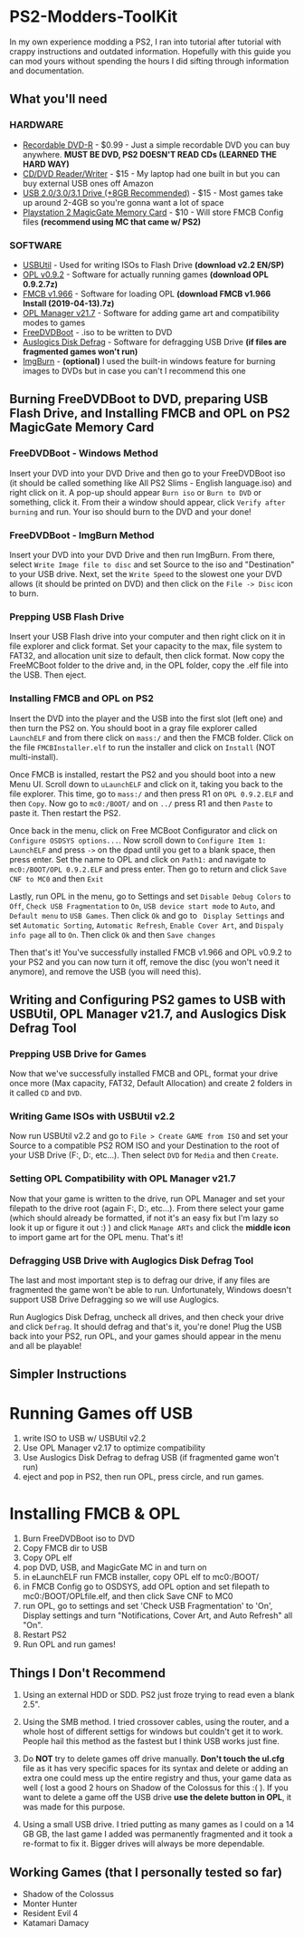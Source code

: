 # PS2-Modders-ToolKit

In my own experience modding a PS2, I ran into tutorial after tutorial with crappy instructions and outdated information. Hopefully with this guide you can mod yours without spending the hours I did sifting through information and documentation.

## What you'll need

### HARDWARE

* [Recordable DVD-R](<https://www.microcenter.com/product/434201/philips-dvd-r-16x-47-gb-120-minute-disc-2-pack-zip-pouch>) - $0.99 - Just a simple recordable DVD you can buy anywhere. **MUST BE DVD, PS2 DOESN'T READ CDs (LEARNED THE HARD WAY)**
* [CD/DVD Reader/Writer](<https://www.amazon.com/External-Blingco-Protable-Notebook-Computer/dp/B072BR5VWK/ref=sr_1_16?crid=I9NZPGU0XGEJ&dchild=1&keywords=external+dvd+drive&qid=1613108803&sprefix=External+DVD+%2Caps%2C273&sr=8-16>) - $15 - My laptop had one built in but you can buy external USB ones off Amazon
* [USB 2.0/3.0/3.1 Drive (+8GB Recommended)](<https://www.amazon.com/SanDisk-Cruzer-128GB-Flash-SDCZ36-128G-B35/dp/B00TKFCYP0/ref=sr_1_3?dchild=1&keywords=USB&qid=1613108962&sr=8-3>) - $15 - Most games take up around 2-4GB so you're gonna want a lot of space
* [Playstation 2 MagicGate Memory Card](<https://www.amazon.com/gp/product/B0007DFIK2?pf_rd_r=7SQRE34PC97BKEWY40P8&pf_rd_p=5ae2c7f8-e0c6-4f35-9071-dc3240e894a8&pd_rd_r=b534c71d-a091-4173-8fca-79d4fa349d0b&pd_rd_w=sFVrT&pd_rd_wg=rzuPl&ref_=pd_gw_unk>) - $10 - Will store FMCB Config files **(recommend using MC that came w/ PS2)**

### SOFTWARE
* [USBUtil](<https://www.ps2-home.com/forum/viewtopic.php?t=1240>) - Used for writing ISOs to Flash Drive **(download v2.2 EN/SP)**
* [OPL v0.9.2](<https://www.ps2-home.com/forum/viewtopic.php?t=43>) - Software for actually running games **(download OPL 0.9.2.7z)**
* [FMCB v1.966](<https://www.ps2-home.com/forum/viewtopic.php?t=1890>) - Software for loading OPL **(download FMCB v1.966 Install (2019-04-13).7z)**
* [OPL Manager v21.7](<https://oplmanager.com/site/>) - Software for adding game art and compatibility modes to games
* [FreeDVDBoot](<https://github.com/CTurt/FreeDVDBoot/blob/master/PREBUILT%20ISOs/All%20PS2%20Slims%20-%20English%20language.iso>) - .iso to be written to DVD
* [Auslogics Disk Defrag](<https://www.auslogics.com/en/software/disk-defrag/?mode=desktop>) - Software for defragging USB Drive **(if files are fragmented games won't run)**
* [ImgBurn](<https://www.imgburn.com/index.php?act=download>) - **(optional)** I used the built-in windows feature for burning images to DVDs but in case you can't I recommend this one

## Burning FreeDVDBoot to DVD, preparing USB Flash Drive, and Installing FMCB and OPL on PS2 MagicGate Memory Card

### FreeDVDBoot - Windows Method

Insert your DVD into your DVD Drive and then go to your FreeDVDBoot iso (it should be called something like All PS2 Slims - English language.iso) and right click on it. A pop-up should appear ``` Burn iso ``` or ``` Burn to DVD ``` or something, click it. From their a window should appear, click ``` Verify after burning ``` and run. Your iso should burn to the DVD and your done!

### FreeDVDBoot - ImgBurn Method

Insert your DVD into your DVD Drive and then run ImgBurn. From there, select ``` Write Image file to disc ``` and set Source to the iso and "Destination" to your USB drive. Next, set the ``` Write Speed ``` to the slowest one your DVD allows (it should be printed on DVD) and then click on the ``` File -> Disc ``` icon to burn.

### Prepping USB Flash Drive

Insert your USB Flash drive into your computer and then right click on it in file explorer and click format. Set your capacity to the max, file system to FAT32, and allocation unit size to default, then click format. Now copy the FreeMCBoot folder to the drive and, in the OPL folder, copy the .elf file into the USB. Then eject.

### Installing FMCB and OPL on PS2

Insert the DVD into the player and the USB into the first slot (left one) and then turn the PS2 on. You should boot in a gray file explorer called ``` LaunchELF ``` and from there click on ``` mass:/ ``` and then the FMCB folder. Click on the file ``` FMCBInstaller.elf ``` to run the installer and click on ``` Install ``` (NOT multi-install).

Once FMCB is installed, restart the PS2 and you should boot into a new Menu UI. Scroll down to ``` uLaunchELF ``` and click on it, taking you back to the file explorer. This time, go to ``` mass:/ ``` and then press R1 on ``` OPL 0.9.2.ELF ``` and then ``` Copy ```. Now go to ``` mc0:/BOOT/ ``` and on ``` ../ ``` press R1 and then ``` Paste ``` to paste it. Then restart the PS2.

Once back in the menu, click on Free MCBoot Configurator and click on ``` Configure OSDSYS options... ```. Now scroll down to ``` Configure Item 1: LaunchELF ``` and press ``` -> ``` on the dpad until you get to a blank space, then press enter. Set the name to OPL and click on ``` Path1: ``` and navigate to ``` mc0:/BOOT/OPL 0.9.2.ELF ``` and press enter. Then go to return and click ``` Save CNF to MC0 ``` and then ``` Exit ```

Lastly, run OPL in the menu, go to Settings and set ``` Disable Debug Colors ``` to ``` Off ```, ``` Check USB Fragmentation ``` to ``` On ```, ``` USB device start mode ``` to ``` Auto ```, and ``` Default menu ``` to ``` USB Games ```. Then click ``` Ok ``` and go to ``` Display Settings``` and set ``` Automatic Sorting ```, ``` Automatic Refresh ```, ``` Enable Cover Art ```, and ``` Dispaly info page ``` all to ``` On ```. Then click ``` Ok ``` and then ``` Save changes ```

Then that's it! You've successfully installed FMCB v1.966 and OPL v0.9.2 to your PS2 and you can now turn it off, remove the disc (you won't need it anymore), and remove the USB (you will need this).

## Writing and Configuring PS2 games to USB with USBUtil, OPL Manager v21.7, and Auslogics Disk Defrag Tool

### Prepping USB Drive for Games

Now that we've successfully installed FMCB and OPL, format your drive once more (Max capacity, FAT32, Default Allocation) and create 2 folders in it called ``` CD ``` and ``` DVD ```.

### Writing Game ISOs with USBUtil v2.2

Now run USBUtil v2.2 and go to ``` File > Create GAME from ISO ``` and set your Source to a compatible PS2 ROM ISO and your Destination to the root of your USB Drive (F:\, D:\, etc...). Then select ``` DVD ``` for ``` Media ``` and then ``` Create ```.

### Setting OPL Compatibility with OPL Manager v21.7

Now that your game is written to the drive, run OPL Manager and set your filepath to the drive root (again F:\, D:\, etc...). From there select your game (which should already be formatted, if not it's an easy fix but I'm lazy so look it up or figure it out :) ) and click ``` Manage ARTs ``` and click the **middle icon** to import game art for the OPL menu. That's it!

### Defragging USB Drive with Auglogics Disk Defrag Tool

The last and most important step is to defrag our drive, if any files are fragmented the game won't be able to run. Unfortunately, Windows doesn't support USB Drive Defragging so we will use Auglogics.

Run Auglogics Disk Defrag, uncheck all drives, and then check your drive and click ``` Defrag ```. It should defrag and that's it, you're done! Plug the USB back into your PS2, run OPL, and your games should appear in the menu and all be playable!

## Simpler Instructions

Running Games off USB
==========================
1. write ISO to USB w/ USBUtil v2.2
2. Use OPL Manager v2.17 to optimize compatibility
3. Use Auslogics Disk Defrag to defrag USB (if fragmented game won't run)
4. eject and pop in PS2, then run OPL, press circle, and run games.

Installing FMCB & OPL
==========================
1. Burn FreeDVDBoot iso to DVD
2. Copy FMCB dir to USB
3. Copy OPL elf
4. pop DVD, USB, and MagicGate MC in and turn on
5. in eLaunchELF run FMCB installer, copy OPL elf to mc0:/BOOT/
6. in FMCB Config go to OSDSYS, add OPL option and set filepath to mc0:/BOOT/OPLfile.elf, and then click Save CNF to MC0
7. run OPL, go to settings and set 'Check USB Fragmentation' to 'On', Display settings and turn "Notifications, Cover Art, and Auto Refresh" all "On".
8. Restart PS2
9. Run OPL and run games!

## Things I Don't Recommend

1. Using an external HDD or SDD. PS2 just froze trying to read even a blank 2.5".

2. Using the SMB method. I tried crossover cables, using the router, and a whole host of different settigs for windows but couldn't get it to work. People hail this method as the fastest but I think USB works just fine.

3. Do **NOT** try to delete games off drive manually. **Don't touch the ul.cfg** file as it has very specific spaces for its syntax and delete or adding an extra one could mess up the entire registry and thus, your game data as well ( lost a good 2 hours on Shadow of the Colossus for this :( ). If you want to delete a game off the USB drive **use the delete button in OPL**, it was made for this purpose.

4. Using a small USB drive. I tried putting as many games as I could on a 14 GB GB, the last game I added was permanently fragmented and it took a re-format to fix it. Bigger drives will always be more dependable.

## Working Games (that I personally tested so far)

* Shadow of the Colossus
* Monter Hunter
* Resident Evil 4
* Katamari Damacy
